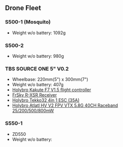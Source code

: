 

## Drone Fleet

### S500-1 (Mosquito)

- Weight w/o battery: 1092g

### S500-2 

- Weight w/o battery: 980g

### TBS SOURCE ONE 5" V0.2

- Wheelbase: 220mm(5") x 300mm(7")
- Weight w/o battery: 407g
- [Holybro Kakute F7 V1.5 flight controller](http://www.holybro.com/product/kakute-f7-v1-5/)
- [FrSky R-XSR Receiver](https://www.frsky-rc.com/product/r-xsr/)
- [Holybro Tekko32 4in 1 ESC (35A)](http://www.holybro.com/product/tekko32-4in1-esc-35a/)
- [Holybro Atlatl HV V2 FPV VTX 5.8G 40CH Raceband 25/200/500/800mW](http://www.holybro.com/product/kakute-f7-v1-5/)

### S550-1

- ZD550
- Weight w/o battery:

